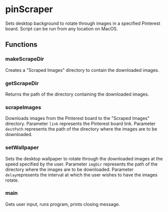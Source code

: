 # pinScraper
Sets desktop background to rotate through images in a specified Pinterest board. Script can be run from any location on MacOS.

## Functions
### makeScrapeDir
Creates a "Scraped Images" directory to contain the downloaded images.

### getScrapeDir
Returns the path of the directory containing the downloaded images.

### scrapeImages
Downloads images from the Pinterest board to the "Scraped Images" directory.
Parameter `link` represents the Pinterest board link.
Parameter `destPath` represents the path of the directory where the images are to be downloaded.

### setWallpaper
Sets the desktop wallpaper to rotate through the downloaded images at the speed specified by the user.
Parameter `imgDir` represents the path of the directory where the images are to be downloaded.
Parameter `delay`represents the interval at which the user wishes to have the images rotate.

### main
Gets user input, runs program, prints closing message.
